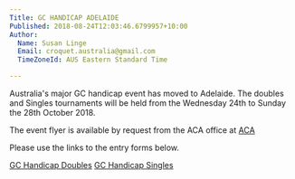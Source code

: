 ```yaml
---
Title: GC HANDICAP ADELAIDE
Published: 2018-08-24T12:03:46.6799957+10:00
Author:
  Name: Susan Linge
  Email: croquet.australia@gmail.com
  TimeZoneId: AUS Eastern Standard Time

---
```

Australia's major GC handicap event has moved to Adelaide. The doubles and Singles tournaments will be held from the Wednesday 24th to Sunday the 28th October 2018. 

The event flyer is available by request from the ACA office at [ACA](mailto:croquet.australia@gmail.com)

Please use the links to the entry forms below.  

[GC Handicap Doubles](https://croquet-australia.com.au/tournaments/2018/gc/handicap-doubles)
[GC Handicap Singles](https://croquet-australia.com.au/tournaments/2018/gc/handicap-singles)